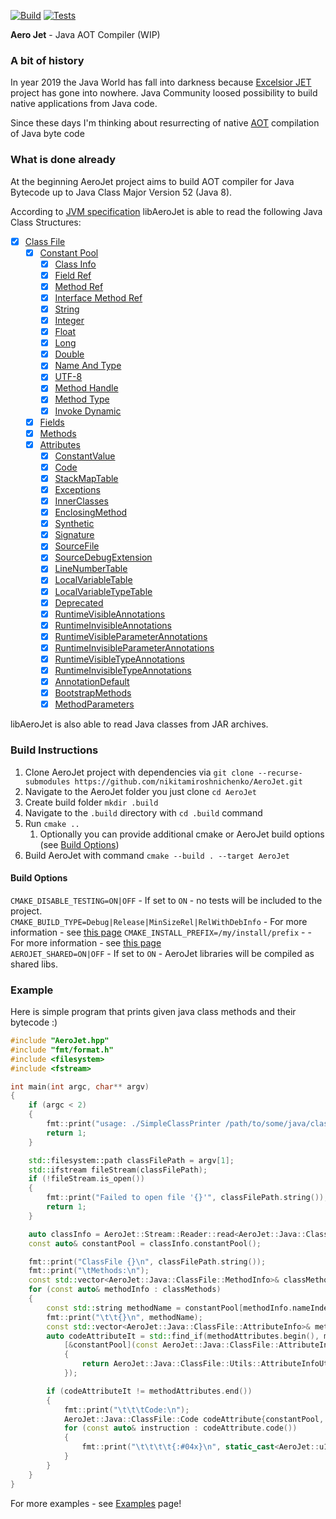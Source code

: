 [![Build](https://github.com/nikitamiroshnichenko/AeroJet/actions/workflows/c-cpp.yml/badge.svg)](https://github.com/nikitamiroshnichenko/AeroJet/actions/workflows/c-cpp.yml)
[![Tests](https://github.com/nikitamiroshnichenko/AeroJet/actions/workflows/run-tests.yml/badge.svg)](https://github.com/nikitamiroshnichenko/AeroJet/actions/workflows/run-tests.yml)

**Aero Jet** - Java AOT Compiler (WIP)

### A bit of history
In year 2019 the Java World has fall into darkness because 
[Excelsior JET](https://en.wikipedia.org/wiki/Excelsior_JET) project has gone 
into nowhere.
Java Community loosed possibility to build native applications from Java code.

Since these days I'm thinking about resurrecting of native 
[AOT](https://en.wikipedia.org/wiki/Ahead-of-time_compilation) 
compilation of Java byte  code

### What is done already
At the beginning AeroJet project aims to build AOT compiler for Java Bytecode up to Java Class Major Version 52 (Java 8).  

According to [JVM specification](https://docs.oracle.com/javase/specs/jvms/se8/html/index.html) libAeroJet is able 
to read the following Java Class Structures:

- [x] [Class File](https://docs.oracle.com/javase/specs/jvms/se8/html/jvms-4.html#jvms-4.1)
  - [x] [Constant Pool](https://docs.oracle.com/javase/specs/jvms/se8/html/jvms-4.html#jvms-4.4)
    - [x] [Class Info](https://docs.oracle.com/javase/specs/jvms/se8/html/jvms-4.html#jvms-4.4.1)
    - [x] [Field Ref](https://docs.oracle.com/javase/specs/jvms/se8/html/jvms-4.html#jvms-4.4.2)
    - [x] [Method Ref](https://docs.oracle.com/javase/specs/jvms/se8/html/jvms-4.html#jvms-4.4.2)
    - [x] [Interface Method Ref](https://docs.oracle.com/javase/specs/jvms/se8/html/jvms-4.html#jvms-4.4.2)
    - [x] [String](https://docs.oracle.com/javase/specs/jvms/se8/html/jvms-4.html#jvms-4.4.3)
    - [x] [Integer](https://docs.oracle.com/javase/specs/jvms/se8/html/jvms-4.html#jvms-4.4.4)
    - [x] [Float](https://docs.oracle.com/javase/specs/jvms/se8/html/jvms-4.html#jvms-4.4.4)
    - [x] [Long](https://docs.oracle.com/javase/specs/jvms/se8/html/jvms-4.html#jvms-4.4.5)
    - [x] [Double](https://docs.oracle.com/javase/specs/jvms/se8/html/jvms-4.html#jvms-4.4.5)
    - [x] [Name And Type](https://docs.oracle.com/javase/specs/jvms/se8/html/jvms-4.html#jvms-4.4.6)
    - [x] [UTF-8](https://docs.oracle.com/javase/specs/jvms/se8/html/jvms-4.html#jvms-4.4.7)
    - [x] [Method Handle](https://docs.oracle.com/javase/specs/jvms/se8/html/jvms-4.html#jvms-4.4.8)
    - [x] [Method Type](https://docs.oracle.com/javase/specs/jvms/se8/html/jvms-4.html#jvms-4.4.9)
    - [x] [Invoke Dynamic](https://docs.oracle.com/javase/specs/jvms/se8/html/jvms-4.html#jvms-4.4.10)
  - [x] [Fields](https://docs.oracle.com/javase/specs/jvms/se8/html/jvms-4.html#jvms-4.5)
  - [x] [Methods](https://docs.oracle.com/javase/specs/jvms/se8/html/jvms-4.html#jvms-4.6)
  - [x] [Attributes](https://docs.oracle.com/javase/specs/jvms/se8/html/jvms-4.html#jvms-4.7)
    - [x] [ConstantValue](https://docs.oracle.com/javase/specs/jvms/se8/html/jvms-4.html#jvms-4.7.2)
    - [x] [Code](https://docs.oracle.com/javase/specs/jvms/se8/html/jvms-4.html#jvms-4.7.3)
    - [x] [StackMapTable](https://docs.oracle.com/javase/specs/jvms/se8/html/jvms-4.html#jvms-4.7.4)
    - [x] [Exceptions](https://docs.oracle.com/javase/specs/jvms/se8/html/jvms-4.html#jvms-4.7.5)
    - [x] [InnerClasses](https://docs.oracle.com/javase/specs/jvms/se8/html/jvms-4.html#jvms-4.7.6)
    - [x] [EnclosingMethod](https://docs.oracle.com/javase/specs/jvms/se8/html/jvms-4.html#jvms-4.7.7)
    - [x] [Synthetic](https://docs.oracle.com/javase/specs/jvms/se8/html/jvms-4.html#jvms-4.7.8)
    - [x] [Signature](https://docs.oracle.com/javase/specs/jvms/se8/html/jvms-4.html#jvms-4.7.9)
    - [x] [SourceFile](https://docs.oracle.com/javase/specs/jvms/se8/html/jvms-4.html#jvms-4.7.10)
    - [x] [SourceDebugExtension](https://docs.oracle.com/javase/specs/jvms/se8/html/jvms-4.html#jvms-4.7.11)
    - [x] [LineNumberTable](https://docs.oracle.com/javase/specs/jvms/se8/html/jvms-4.html#jvms-4.7.12)
    - [x] [LocalVariableTable](https://docs.oracle.com/javase/specs/jvms/se8/html/jvms-4.html#jvms-4.7.13)
    - [x] [LocalVariableTypeTable](https://docs.oracle.com/javase/specs/jvms/se8/html/jvms-4.html#jvms-4.7.14)
    - [x] [Deprecated](https://docs.oracle.com/javase/specs/jvms/se8/html/jvms-4.html#jvms-4.7.15)
    - [x] [RuntimeVisibleAnnotations](https://docs.oracle.com/javase/specs/jvms/se8/html/jvms-4.html#jvms-4.7.16)
    - [x] [RuntimeInvisibleAnnotations](https://docs.oracle.com/javase/specs/jvms/se8/html/jvms-4.html#jvms-4.7.17)
    - [x] [RuntimeVisibleParameterAnnotations](https://docs.oracle.com/javase/specs/jvms/se8/html/jvms-4.html#jvms-4.7.18)
    - [x] [RuntimeInvisibleParameterAnnotations](https://docs.oracle.com/javase/specs/jvms/se8/html/jvms-4.html#jvms-4.7.19)
    - [x] [RuntimeVisibleTypeAnnotations](https://docs.oracle.com/javase/specs/jvms/se8/html/jvms-4.html#jvms-4.7.20)
    - [x] [RuntimeInvisibleTypeAnnotations](https://docs.oracle.com/javase/specs/jvms/se8/html/jvms-4.html#jvms-4.7.21)
    - [x] [AnnotationDefault](https://docs.oracle.com/javase/specs/jvms/se8/html/jvms-4.html#jvms-4.7.22)
    - [x] [BootstrapMethods](https://docs.oracle.com/javase/specs/jvms/se8/html/jvms-4.html#jvms-4.7.23)
    - [x] [MethodParameters](https://docs.oracle.com/javase/specs/jvms/se8/html/jvms-4.html#jvms-4.7.24)

libAeroJet is also able to read Java classes from JAR archives.

### Build Instructions
1. Clone AeroJet project with dependencies via `git clone --recurse-submodules https://github.com/nikitamiroshnichenko/AeroJet.git`
2. Navigate to the AeroJet folder you just clone `cd AeroJet`
3. Create build folder `mkdir .build`
4. Navigate to the `.build` directory with `cd .build` command
5. Run `cmake ..`
   1. Optionally you can provide additional cmake or AeroJet build options (see [Build Options](#build-options))
6. Build AeroJet with command `cmake --build . --target AeroJet`
    
#### Build Options
`CMAKE_DISABLE_TESTING=ON|OFF` - If set to `ON` - no tests will be included to the project.  
`CMAKE_BUILD_TYPE=Debug|Release|MinSizeRel|RelWithDebInfo` - For more information - see [this page](https://cmake.org/cmake/help/latest/variable/CMAKE_BUILD_TYPE.html)
`CMAKE_INSTALL_PREFIX=/my/install/prefix` - - For more information - see [this page](https://cmake.org/cmake/help/latest/variable/CMAKE_INSTALL_PREFIX.html)  
`AEROJET_SHARED=ON|OFF` - If set to `ON` - AeroJet libraries will be compiled as shared libs.

### Example
Here is simple program that prints given java class methods and their bytecode :)

```cpp
#include "AeroJet.hpp"
#include "fmt/format.h"
#include <filesystem>
#include <fstream>

int main(int argc, char** argv)
{
    if (argc < 2)
    {
        fmt::print("usage: ./SimpleClassPrinter /path/to/some/java/class");
        return 1;
    }

    std::filesystem::path classFilePath = argv[1];
    std::ifstream fileStream(classFilePath);
    if (!fileStream.is_open())
    {
        fmt::print("Failed to open file '{}'", classFilePath.string());
        return 1;
    }

    auto classInfo = AeroJet::Stream::Reader::read<AeroJet::Java::ClassFile::ClassInfo>(fileStream, AeroJet::Stream::ByteOrder::INVERSE);
    const auto& constantPool = classInfo.constantPool();

    fmt::print("ClassFile {}\n", classFilePath.string());
    fmt::print("\tMethods:\n");
    const std::vector<AeroJet::Java::ClassFile::MethodInfo>& classMethods = classInfo.methods();
    for (const auto& methodInfo : classMethods)
    {
        const std::string methodName = constantPool[methodInfo.nameIndex()].as<AeroJet::Java::ClassFile::ConstantPoolInfoUtf8>().asString();
        fmt::print("\t\t{}\n", methodName);
        const std::vector<AeroJet::Java::ClassFile::AttributeInfo>& methodAttributes = methodInfo.attributes();
        auto codeAttributeIt = std::find_if(methodAttributes.begin(), methodAttributes.end(),
            [&constantPool](const AeroJet::Java::ClassFile::AttributeInfo& attributeInfo)
            {
                return AeroJet::Java::ClassFile::Utils::AttributeInfoUtils::extractName(constantPool, attributeInfo) == AeroJet::Java::ClassFile::Code::CODE_ATTRIBUTE_NAME;
            });

        if (codeAttributeIt != methodAttributes.end())
        {
            fmt::print("\t\t\tCode:\n");
            AeroJet::Java::ClassFile::Code codeAttribute{constantPool, *codeAttributeIt};
            for (const auto& instruction : codeAttribute.code())
            {
                fmt::print("\t\t\t\t{:#04x}\n", static_cast<AeroJet::u1>(instruction.opCode()));
            }
        }
    }
}
```

For more examples - see [Examples](https://github.com/nikitamiroshnichenko/AeroJet/tree/master/Source/Examples) page!

